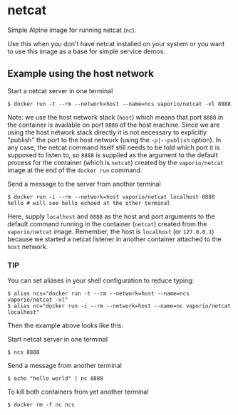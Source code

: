 # netcat

Simple Alpine image for running netcat (`nc`).

Use this when you don't have netcat installed on your system or you want to use this image as a
base for simple service demos.

## Example using the host network

Start a netcat server in one terminal

    $ docker run -t --rm --network=host --name=ncs vaporio/netcat -vl 8888

Note: we use the host network stack (`host`) which means that port `8888` in the
container is available on port `8888` of the host machine. Since we are using the host
network stack directly it is not necessary to explicitly "publish" the port to the host
network (using the `-p|--publish` option). In any case, the netcat command itself still
needs to be told which port it is supposed to listen to, so `8888` is supplied as the
argument to the default process for the container (which is `netcat`) created by the
`vaporio/netcat` image at the end of the `docker run` command.

Send a message to the server from another terminal

    $ docker run -i --rm --network=host vaporio/netcat localhost 8888
    hello # will see hello echoed at the other terminal

Here, supply `localhost` and `8888` as the host and port arguments to the default
command running in the container (`netcat`) created from the `vaporio/netcat`
image. Remember, the host is `localhost` (or `127.0.0.1`) because we started a netcat listener in
another container attached to the `host` network.

### TIP

You can set aliases in your shell configuration to reduce typing:

    $ alias ncs="docker run -t --rm --network=host --name=ncs vaporio/netcat -vl"
    $ alias nc="docker run -i --rm --network=host --name=nc vaporio/netcat localhost"

Then the example above looks like this:

Start netcat server in one terminal

    $ ncs 8888

Send a message from another terminal

    $ echo "hello world" | nc 8888

To kill both containers from yet another terminal

    $ docker rm -f nc ncs


